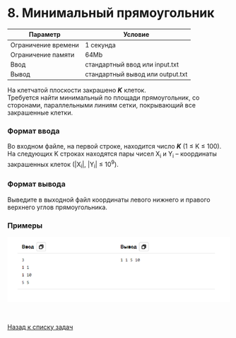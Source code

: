# 8. Минимальный прямоугольник

| Параметр            | Условие                          |
|---------------------|----------------------------------|
| Ограничение времени | 1 секунда                        |
| Ограничение памяти  | 64Mb                             |
| Ввод                | стандартный ввод или input.txt   |
| Вывод               | стандартный вывод или output.txt |

На клетчатой плоскости закрашено **_K_** клеток.  
Требуется найти минимальный по площади прямоугольник, со сторонами, параллельными линиям сетки, покрывающий все закрашенные клетки.

### Формат ввода
Во входном файле, на первой строке, находится число **_K_** (1 ≤ K ≤ 100). 
На следующих K строках находятся пары чисел X<sub>i</sub> и Y<sub>i</sub> 
– координаты закрашенных клеток (|X<sub>i</sub>|, |Y<sub>i</sub>| ≤ 10<sup>9</sup>).

### Формат вывода
Выведите в выходной файл координаты левого нижнего и правого верхнего углов прямоугольника.


### Примеры
![img.png](img.png)


<br>

[Назад к списку задач](https://github.com/AlexAkama/yandex_algorithm/tree/main/src/main/java/training/v3b#%D0%B7%D0%B0%D0%B4%D0%B0%D1%87%D0%B8-30)